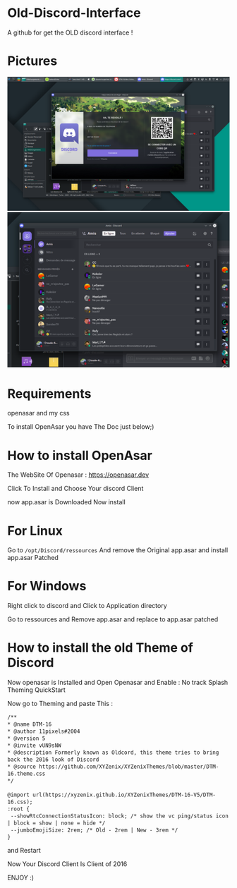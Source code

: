 # Old-Discord-Interface
A github for get the OLD discord interface !

# Pictures

![image](https://github.com/toude-Archs/Old-Discord-Interface/blob/main/Pictures/image.png?raw=true)
![image](https://github.com/toude-Archs/Old-Discord-Interface/blob/main/Pictures/image2.png?raw=true)



# Requirements

openasar and my css

To install OpenAsar you have The Doc just below;)

# How to install OpenAsar

The WebSite Of Openasar : https://openasar.dev

Click To Install and Choose Your discord Client

now app.asar is Downloaded Now install

# For Linux

Go to ```/opt/Discord/ressources``` And remove the Original app.asar and install app.asar Patched

# For Windows 

Right click to discord and Click to Application directory

Go to ressources and Remove app.asar and replace to app.asar patched

# How to install the old Theme of Discord 

Now openasar is Installed and Open Openasar and Enable : 
No track
Splash Theming 
QuickStart

Now go to Theming and paste This :

```
/**
* @name DTM-16
* @author 11pixels#2004
* @version 5
* @invite vUN9sNW
* @description Formerly known as Oldcord, this theme tries to bring back the 2016 look of Discord
* @source https://github.com/XYZenix/XYZenixThemes/blob/master/DTM-16.theme.css
*/

@import url(https://xyzenix.github.io/XYZenixThemes/DTM-16-V5/DTM-16.css);
:root {
 --showRtcConnectionStatusIcon: block; /* show the vc ping/status icon | block = show | none = hide */
 --jumboEmojiSize: 2rem; /* Old - 2rem | New - 3rem */
} 
```
and Restart

Now Your Discord Client Is Client of 2016 

ENJOY :)
